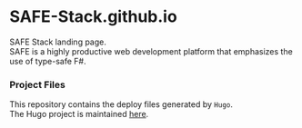 # SAFE-Stack.github.io
SAFE Stack landing page.  
SAFE is a highly productive web development platform that emphasizes the use of type-safe F#.

### Project Files
This repository contains the deploy files generated by `Hugo`.  
The Hugo project is maintained [here](https://github.com/CompositionalIT/SAFE-Landing-HugoProj).